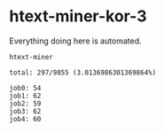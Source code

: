 # htext-miner-kor-3

Everything doing here is automated.

```
htext-miner

total: 297/9855 (3.0136986301369864%)

job0: 54
job1: 62
job2: 59
job3: 62
job4: 60
```